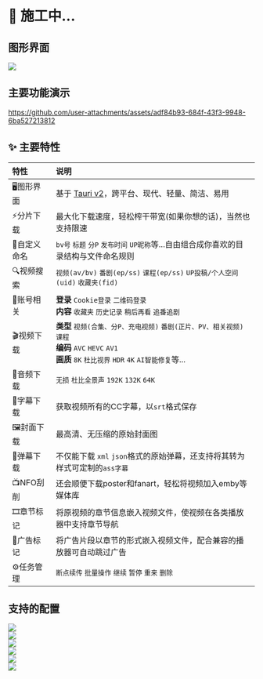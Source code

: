 # 🚧 施工中...

## 图形界面

![](https://github.com/user-attachments/assets/73d4a9d7-644b-43f2-9b25-66212e8fd9a8)


## 主要功能演示

https://github.com/user-attachments/assets/adf84b93-684f-43f3-9948-6ba527213812

## ✨ 主要特性

| 特性        | 说明                                                         |
| :---------- | :----------------------------------------------------------- |
| 🖥️图形界面   | 基于 [Tauri v2](https://www.google.com/url?sa=E&q=https%3A%2F%2Fv2.tauri.app%2Fstart%2F)，跨平台、现代、轻量、简洁、易用 |
| ⚡分片下载   | 最大化下载速度，轻松榨干带宽(如果你想的话)，当然也支持限速   |
| 📁自定义命名 | `bv号` `标题` `分P`  `发布时间` `UP昵称`等...自由组合成你喜欢的目录结构与文件命名规则 |
| 🔍视频搜索   | `视频(av/bv)` `番剧(ep/ss)` `课程(ep/ss)` `UP投稿/个人空间(uid)` `收藏夹(fid)` |
| 👤账号相关   | **登录** `Cookie登录` `二维码登录`<br />**内容** `收藏夹` `历史记录` `稍后再看` `追番追剧` |
| 🎬视频下载   | **类型** `视频(合集、分P、充电视频)` `番剧(正片、PV、相关视频)` `课程` <br />**编码** `AVC` `HEVC` `AV1`<br />**画质** `8K` `杜比视界` `HDR` `4K` `AI智能修复`等... |
| 🎵音频下载   | `无损` `杜比全景声` `192K` `132K` `64K`                      |
| 📝字幕下载   | 获取视频所有的CC字幕，以`srt`格式保存                        |
| 🖼️封面下载   | 最高清、无压缩的原始封面图                                   |
| 💬弹幕下载   | 不仅能下载 `xml` `json`格式的原始弹幕，还支持将其转为样式可定制的`ass字幕` |
| 📺NFO刮削    | 还会顺便下载poster和fanart，轻松将视频加入emby等媒体库       |
| 🎞️章节标记   | 将原视频的章节信息嵌入视频文件，使视频在各类播放器中支持章节导航 |
| 🚫广告标记   | 将广告片段以章节的形式嵌入视频文件，配合兼容的播放器可自动跳过广告 |
| ⚙️任务管理   | `断点续传` `批量操作` `继续` `暂停` `重来`  `删除`           |

## 支持的配置

![](https://github.com/user-attachments/assets/ee41c384-6448-47a2-ae4f-bde6ebdd594f)  
![](https://github.com/user-attachments/assets/519cc6e0-dfa7-4459-ab5c-5c06e86732de)  
![](https://github.com/user-attachments/assets/1245b46d-75fa-4f76-86ed-cd7ce1520c8a)  
![](https://github.com/user-attachments/assets/f8f4a2ce-f344-49a2-868a-d93dd4322312)  
![](https://github.com/user-attachments/assets/0d3c8684-4107-4ade-b24c-5cded9419ec5)  
![](https://github.com/user-attachments/assets/5b19040d-67c5-410d-9b63-a4c5504a464a)  



